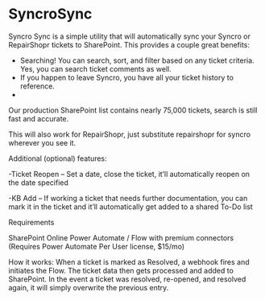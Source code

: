 # SyncroSync
Syncro Sync is a simple utility that will automatically sync your Syncro or RepairShopr tickets to SharePoint.  This provides a couple great benefits:

-	Searching!  You can search, sort, and filter based on any ticket criteria.  Yes, you can search ticket comments as well.
-	If you happen to leave Syncro, you have all your ticket history to reference.
-	
Our production SharePoint list contains nearly 75,000 tickets, search is still fast and accurate.

This will also work for RepairShopr, just substitute repairshopr for syncro wherever you see it.

Additional (optional) features:

-Ticket Reopen –  Set a date, close the ticket, it’ll automatically reopen on the date specified

-KB Add – If working a ticket that needs further documentation, you can mark it in the ticket and it’ll automatically get added to a shared To-Do list



Requirements

SharePoint Online
Power Automate / Flow with premium connectors (Requires Power Automate Per User license, $15/mo)

How it works:
When a ticket is marked as Resolved, a webhook fires and initiates the Flow.  The ticket data then gets processed and added to SharePoint.  In the event a ticket was resolved, re-opened, and resolved again, it will simply overwrite the previous entry.
